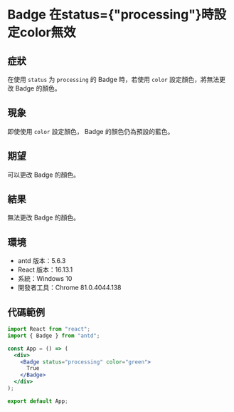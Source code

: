 # Badge 在status={"processing"}時設定color無效

## 症狀

在使用 `status` 为 `processing` 的 Badge 時，若使用 `color` 設定顏色，將無法更改 Badge 的顏色。

## 現象

即使使用 `color` 設定顏色， Badge 的顏色仍為預設的藍色。

## 期望

可以更改 Badge 的顏色。

## 結果

無法更改 Badge 的顏色。

## 環境

- antd 版本：5.6.3
- React 版本：16.13.1
- 系統：Windows 10
- 開發者工具：Chrome 81.0.4044.138

## 代碼範例

```jsx
import React from "react";
import { Badge } from "antd";

const App = () => (
  <div>
    <Badge status="processing" color="green">
      True
    </Badge>
  </div>
);

export default App;
```
